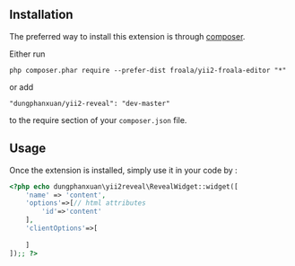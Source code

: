 Installation
------------

The preferred way to install this extension is through [composer](http://getcomposer.org/download/).

Either run

```
php composer.phar require --prefer-dist froala/yii2-froala-editor "*"
```

or add

```
"dungphanxuan/yii2-reveal": "dev-master"
```

to the require section of your `composer.json` file.


Usage
-----

Once the extension is installed, simply use it in your code by  :

```php
<?php echo dungphanxuan\yii2reveal\RevealWidget::widget([
    'name' => 'content',
    'options'=>[// html attributes
        'id'=>'content'
    ],
    'clientOptions'=>[
       
    ]
]);; ?>
```


